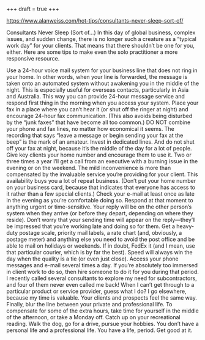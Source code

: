 +++
draft = true
+++

https://www.alanweiss.com/hot-tips/consultants-never-sleep-sort-of/

Consultants Never Sleep (Sort of…)
In this day of global business, complex issues, and sudden change, there is no longer such a creature as a “typical work day” for your clients. That means that there shouldn’t be one for you, either. Here are some tips to make even the solo practitioner a more responsive resource.

Use a 24-hour voice mail system for your business line that does not ring in your home. In other words, when your line is forwarded, the message is taken onto an automated system without awakening you in the middle of the night. This is especially useful for overseas contacts, particularly in Asia and Australia. This way you can provide 24-hour message service and respond first thing in the morning when you access your system.
Place your fax in a place where you can’t hear it (or shut off the ringer at night) and encourage 24-hour fax communication. (This also avoids being disturbed by the “junk faxes” that have become all too common.) DO NOT combine your phone and fax lines, no matter how economical it seems. The recording that says “leave a message or begin sending your fax at the beep” is the mark of an amateur. Invest in dedicated lines. And do not shut off your fax at night, because it’s the middle of the day for a lot of people.
Give key clients your home number and encourage them to use it. Two or three times a year I’ll get a call from an executive with a burning issue in the evening or on the weekend. The mild inconvenience is more than compensated by the invaluable service you’re providing for your client. This availability buys you a lot of repeat business. (Don’t put your home number on your business card, because that indicates that everyone has access to it rather than a few special clients.)
Check your e-mail at least once as late in the evening as you’re comfortable doing so. Respond at that moment to anything urgent or time-sensitive. Your reply will be on the other person’s system when they arrive (or before they depart, depending on where they reside). Don’t worry that your sending time will appear on the reply—they’ll be impressed that you’re working late and doing so for them.
Get a heavy-duty postage scale, priority mail labels, a rate chart (and, obviously, a postage meter) and anything else you need to avoid the post office and be able to mail on holidays or weekends. If in doubt, FedEx it (and I mean, use that particular courier, which is by far the best). Speed will always win the day when the quality is a tie (or even just close).
Access your phone messages and e-mail several times a day. If you’re absolutely too immersed in client work to do so, then hire someone to do it for you during that period. I recently called several consultants to explore my need for subcontractors, and four of them never even called me back! When I can’t get through to a particular product or service provider, guess what I do? I go elsewhere, because my time is valuable. Your clients and prospects feel the same way.
Finally, blur the line between your private and professional life. To compensate for some of the extra hours, take time for yourself in the middle of the afternoon, or take a Monday off. Catch up on your recreational reading. Walk the dog, go for a drive, pursue your hobbies. You don’t have a personal life and a professional life. You have a life, period. Get good at it.
